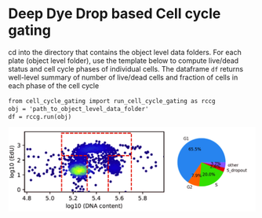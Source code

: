 # Deep Dye Drop based Cell cycle gating

cd into the directory that contains the object level data folders. 
For each plate (object level folder), use the template below to compute live/dead status and cell cycle phases of individual cells.
The dataframe `df` returns well-level summary of number of live/dead cells and fraction of cells in each phase of the cell cycle
``` 
from cell_cycle_gating import run_cell_cycle_gating as rccg
obj = 'path_to_object_level_data_folder'
df = rccg.run(obj)
```    
![Alt text](example_plots/example_plot.jpg?raw=true "Title")
